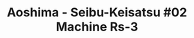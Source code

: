 ---
layout: product
title: "Aoshima - Seibu-Keisatsu #02 Machine Rs-3"
price: "TBA" 
desc: "N/A"
img_path: "/assets/img/AO15186.jpg"
brand: "N/A"
available: false
special_offer: false
new: false
soon: false
cat: "010000"
subcat: "013700"
subsubcat: "0N/A"
sifra: "AO15186"
popular: false
---